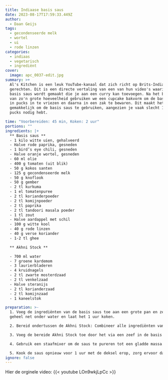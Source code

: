 ```yaml
---
title: Indiaase basis saus
date: 2023-08-17T17:59:33.449Z
author:
  - Daan Geijs
tags:
  - gecondenseerde melk
  - wortel
  - ui
  - rode linzen
categories:
  - indiaas
  - vegetarisch
  - ingrediënt
cover:
  image: apc_0037-edit.jpg
summary: >+
  Al's Kitchen is een leuk YouTube-kanaal dat zich richt op Brits-Indiase
  gerechten. Dit is een directe vertaling van een van hun video's waarin een
  basis saus wordt gemaakt die je aan een curry kan toevoegen. Na het bereiden
  van zo'n grote hoeveelheid gebruiken we een cupcake bakvorm om de basis saus
  in pucks in te vriezen en daarna in een zak te bewaren. Dit maakt het erg
  gemakkelijk om de basis saus te gebruiken, aangezien je vaak slecht 1 of 2
  pucks nodig hebt.

time: "Voorbereiden: 45 min, Koken: 2 uur"
portions: ""
ingredients: |+
  ** Basis saus **
  - 1 kilo witte uien, gehalveerd
  - Halve rode paprika, gesneden
  - 1 bird’s eye chili, gesneden
  - Halve oranje wortel, gesneden
  - 60 ml olie
  - 400 g tomaten (uit blik)
  - 50 g kokos santen
  - 125 g gecondenseerde melk
  - 50 g knoflook
  - 50 g gember
  - 2 tl kurkuma
  - 1 el tomatenpuree
  - 2 tl korianderpoeder
  - 2 tl komijnpoeder
  - 2 tl paprika
  - 2 tl tandoori masala poeder
  - 1 tl zout
  - Halve aardappel met schil
  - 100 g witte kool
  - 40 g rode linzen
  - 40 g verse koriander
  - 1-2 tl ghee

  ** Akhni Stock **

  - 700 ml water
  - 7 groene kardemom
  - 3 laurierbladeren
  - 4 kruidnagels
  - 2 tl zwarte mosterdzaad
  - 2 tl venkelzaad
  - Halve steranijs
  - 2 tl korianderzaad
  - 2 tl komijnzaad
  - 1 kaneelstok

preparation: >-
  1. Voeg de ingrediënten van de basis saus toe aan een grote pan en zet het
  geheel net onder water en laat het 1 uur koken.

  2. Bereid ondertussen de Akhni Stock: Combineer alle ingrediënten van de stock in een aparte pan en kook dit voor 15 minuten.

  3. Voeg de bereide Akhni Stock toe door het via een zeef in de basis saus te gieten.

  4. Gebruik een staafmixer om de saus te pureren tot een gladde massa.

  5. Kook de saus opnieuw voor 1 uur met de deksel erop, zorg ervoor dat je een melkachtige consistentie hebt bereikt op het einde. Je kan eventueel nog wat water toevoegen als de saus te dik is.
ignore: false
---
```

Hier de orginele video:
{{< youtube LOn9wkjLpCc >}}
